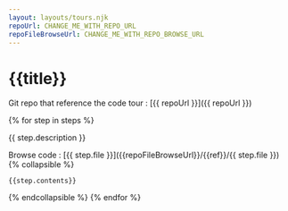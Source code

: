 ```yaml
---
layout: layouts/tours.njk
repoUrl: CHANGE_ME_WITH_REPO_URL
repoFileBrowseUrl: CHANGE_ME_WITH_REPO_BROWSE_URL
---
```

# {{title}}

Git repo that reference the code tour : [{{ repoUrl }}]({{ repoUrl }})

{% for step in steps %}

{{ step.description }}

Browse code : [{{ step.file }}]({{repoFileBrowseUrl}}/{{ref}}/{{ step.file }})
{% collapsible %}
``` {{step.file | languageFromFilename}}/{{ step.line }}
{{step.contents}}
```
{% endcollapsible %}
{% endfor %}
